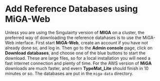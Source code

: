 # Add Reference Databases using MiGA-Web

Unless you are using the Singulairty version of **MIGA** on a cluster, the preferred way of downloading the reference datahases is to use the MiGA-Web interface. First start **MiGA-Web**, create an account if you have not already done so, and log in. Then go to the **Admin console** page, click on **Download databases**, and choose one of the blue buttons to start the download. These are large files, so for a local installation you will need a fast internet connection and plenty of time. For the AWS version of **MiGA** downloads are much faster, and evern **TypeMat\_Lite** should finish in 10 minutes or so. The databases are put in the ```miga-data``` directory.  

